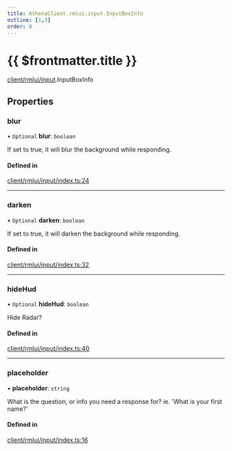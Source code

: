 ```yaml
---
title: AthenaClient.rmlui.input.InputBoxInfo
outline: [1,3]
order: 0
---
```


# {{ $frontmatter.title }}


[client/rmlui/input](../modules/client_rmlui_input.md).InputBoxInfo

## Properties

### blur

• `Optional` **blur**: `boolean`

If set to true, it will blur the background while responding.

#### Defined in

[client/rmlui/input/index.ts:24](https://github.com/Stuyk/altv-athena/blob/128b8a7/src/core/client/rmlui/input/index.ts#L24)

___

### darken

• `Optional` **darken**: `boolean`

If set to true, it will darken the background while responding.

#### Defined in

[client/rmlui/input/index.ts:32](https://github.com/Stuyk/altv-athena/blob/128b8a7/src/core/client/rmlui/input/index.ts#L32)

___

### hideHud

• `Optional` **hideHud**: `boolean`

Hide Radar?

#### Defined in

[client/rmlui/input/index.ts:40](https://github.com/Stuyk/altv-athena/blob/128b8a7/src/core/client/rmlui/input/index.ts#L40)

___

### placeholder

• **placeholder**: `string`

What is the question, or info you need a response for?
ie. 'What is your first name?'

#### Defined in

[client/rmlui/input/index.ts:16](https://github.com/Stuyk/altv-athena/blob/128b8a7/src/core/client/rmlui/input/index.ts#L16)
